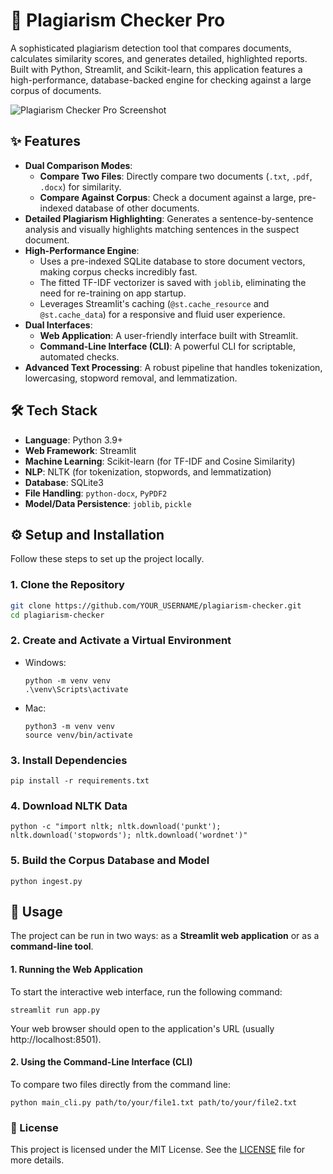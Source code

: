 # 📄 Plagiarism Checker Pro

A sophisticated plagiarism detection tool that compares documents, calculates similarity scores, and generates detailed, highlighted reports. Built with Python, Streamlit, and Scikit-learn, this application features a high-performance, database-backed engine for checking against a large corpus of documents.

![Plagiarism Checker Pro Screenshot](<!-- LINK TO YOUR SCREENSHOT/GIF HERE -->)

## ✨ Features

-   **Dual Comparison Modes**:
    -   **Compare Two Files**: Directly compare two documents (`.txt`, `.pdf`, `.docx`) for similarity.
    -   **Compare Against Corpus**: Check a document against a large, pre-indexed database of other documents.
-   **Detailed Plagiarism Highlighting**: Generates a sentence-by-sentence analysis and visually highlights matching sentences in the suspect document.
-   **High-Performance Engine**:
    -   Uses a pre-indexed SQLite database to store document vectors, making corpus checks incredibly fast.
    -   The fitted TF-IDF vectorizer is saved with `joblib`, eliminating the need for re-training on app startup.
    -   Leverages Streamlit's caching (`@st.cache_resource` and `@st.cache_data`) for a responsive and fluid user experience.
-   **Dual Interfaces**:
    -   **Web Application**: A user-friendly interface built with Streamlit.
    -   **Command-Line Interface (CLI)**: A powerful CLI for scriptable, automated checks.
-   **Advanced Text Processing**: A robust pipeline that handles tokenization, lowercasing, stopword removal, and lemmatization.

## 🛠️ Tech Stack

-   **Language**: Python 3.9+
-   **Web Framework**: Streamlit
-   **Machine Learning**: Scikit-learn (for TF-IDF and Cosine Similarity)
-   **NLP**: NLTK (for tokenization, stopwords, and lemmatization)
-   **Database**: SQLite3
-   **File Handling**: `python-docx`, `PyPDF2`
-   **Model/Data Persistence**: `joblib`, `pickle`

## ⚙️ Setup and Installation

Follow these steps to set up the project locally.

### 1. Clone the Repository

```bash
git clone https://github.com/YOUR_USERNAME/plagiarism-checker.git
cd plagiarism-checker
```
### 2. Create and Activate a Virtual Environment

- Windows:
  ```
  python -m venv venv
  .\venv\Scripts\activate
  ```
- Mac:
  ```
  python3 -m venv venv
  source venv/bin/activate
  ```
### 3. Install Dependencies

```
pip install -r requirements.txt
```

### 4. Download NLTK Data

```
python -c "import nltk; nltk.download('punkt'); nltk.download('stopwords'); nltk.download('wordnet')"
```

### 5. Build the Corpus Database and Model

```
python ingest.py
```

## 🚀 Usage
The project can be run in two ways: as a **Streamlit web application** or as a **command-line tool**.

#### 1. Running the Web Application
To start the interactive web interface, run the following command:
```
streamlit run app.py
```
Your web browser should open to the application's URL (usually http://localhost:8501).

#### 2. Using the Command-Line Interface (CLI)
To compare two files directly from the command line:
```
python main_cli.py path/to/your/file1.txt path/to/your/file2.txt
```
### 📝 License
This project is licensed under the MIT License. See the [LICENSE](LICENSE) file for more details.
